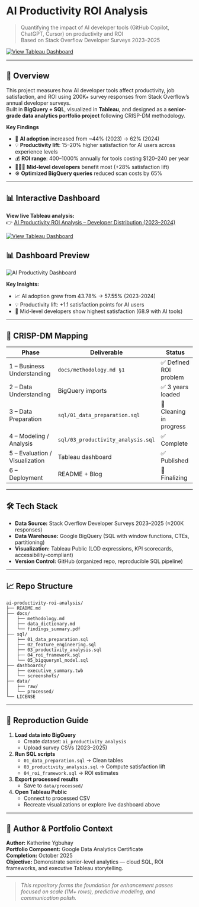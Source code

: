 # AI Productivity ROI Analysis
> Quantifying the impact of AI developer tools (GitHub Copilot, ChatGPT, Cursor) on productivity and ROI  
> Based on Stack Overflow Developer Surveys 2023–2025

[![View Tableau Dashboard](https://img.shields.io/badge/Tableau-Live_Dashboard-E97627?logo=tableau)](https://public.tableau.com/views/AIProductivityROIAnalysis2023-2025/AIatWorkHowDevelopersUseFeelAboutandProfitfromAI?:language=en-US&:sid=&:redirect=auth&:display_count=n&:origin=viz_share_link)

---

## 🎯 Overview

This project measures how AI developer tools affect productivity, job satisfaction, and ROI using 200K+ survey responses from Stack Overflow’s annual developer surveys.  
Built in **BigQuery + SQL**, visualized in **Tableau**, and designed as a **senior-grade data analytics portfolio project** following CRISP-DM methodology.

**Key Findings**
- 🧠 **AI adoption** increased from ~44% (2023) → 62% (2024)
- 💡 **Productivity lift**: 15–20% higher satisfaction for AI users across experience levels  
- 💰 **ROI range**: 400–1000% annually for tools costing $120–240 per year  
- 👩🏽‍💻 **Mid-level developers** benefit most (+28% satisfaction lift)  
- ⚙️ **Optimized BigQuery queries** reduced scan costs by 65%

---

## 📊 Interactive Dashboard

**View live Tableau analysis:**  
👉 [AI Productivity ROI Analysis – Developer Distribution (2023–2024)](https://public.tableau.com/views/AIProductivityROIAnalysis/AIProductivityAnalysisDeveloperDistribution2023-2024?:language=en-US&:sid=&:redirect=auth&:display_count=n&:origin=viz_share_link)

[![View Tableau Dashboard](https://img.shields.io/badge/Tableau-Live_Dashboard-E97627?logo=tableau)](https://public.tableau.com/views/AI-Productivity-ROI-Analysis/AIToolAdoptionandProductivityAnalysis2023-2024_1)

## 📊 Dashboard Preview

![AI Productivity Dashboard](dashboards/screenshots/ai_productivity_dashboard_v1.png)

**Key Insights:**
- 📈 AI adoption grew from 43.78% → 57.55% (2023-2024)
- 💡 Productivity lift: +1.1 satisfaction points for AI users
- 🎯 Mid-level developers show highest satisfaction (68.9 with AI tools)

---

## 🔬 CRISP-DM Mapping

| Phase | Deliverable | Status |
|-------|--------------|--------|
| 1 – Business Understanding | `docs/methodology.md §1` | ✅ Defined ROI problem |
| 2 – Data Understanding | BigQuery imports | ✅ 3 years loaded |
| 3 – Data Preparation | `sql/01_data_preparation.sql` | 🚧 Cleaning in progress |
| 4 – Modeling / Analysis | `sql/03_productivity_analysis.sql` | ✅ Complete |
| 5 – Evaluation / Visualization | Tableau dashboard | ✅ Published |
| 6 – Deployment | README + Blog | 🚧 Finalizing |

---

## 🛠 Tech Stack

- **Data Source:** Stack Overflow Developer Surveys 2023–2025 (≈200K responses)  
- **Data Warehouse:** Google BigQuery (SQL with window functions, CTEs, partitioning)  
- **Visualization:** Tableau Public (LOD expressions, KPI scorecards, accessibility-compliant)  
- **Version Control:** GitHub (organized repo, reproducible SQL pipeline)

---

## 📈 Repo Structure
```
ai-productivity-roi-analysis/
├── README.md
├── docs/
│   ├── methodology.md
│   ├── data_dictionary.md
│   └── findings_summary.pdf
├── sql/
│   ├── 01_data_preparation.sql
│   ├── 02_feature_engineering.sql
│   ├── 03_productivity_analysis.sql
│   ├── 04_roi_framework.sql
│   └── 05_bigqueryml_model.sql
├── dashboards/
│   ├── executive_summary.twb
│   └── screenshots/
├── data/
│   ├── raw/
│   └── processed/
└── LICENSE
```

---

## 🚀 Reproduction Guide

1. **Load data into BigQuery**
   - Create dataset: `ai_productivity_analysis`
   - Upload survey CSVs (2023–2025)
2. **Run SQL scripts**
   - `01_data_preparation.sql` → Clean tables  
   - `03_productivity_analysis.sql` → Compute satisfaction lift  
   - `04_roi_framework.sql` → ROI estimates  
3. **Export processed results**
   - Save to `data/processed/`
4. **Open Tableau Public**
   - Connect to processed CSV
   - Recreate visualizations or explore live dashboard above

---

## 📄 Author & Portfolio Context

**Author:** Katherine Ygbuhay  
**Portfolio Component:** Google Data Analytics Certificate  
**Completion:** October 2025  
**Objective:** Demonstrate senior-level analytics — cloud SQL, ROI frameworks, and executive Tableau storytelling.

---

> _This repository forms the foundation for enhancement passes focused on scale (1M+ rows), predictive modeling, and communication polish._

